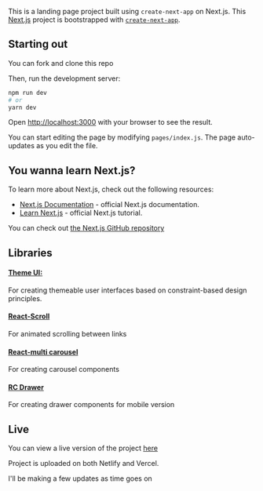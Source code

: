 This is a landing page project built using `create-next-app` on Next.js.
This [Next.js](https://nextjs.org/) project is bootstrapped with [`create-next-app`](https://github.com/zeit/next.js/tree/canary/packages/create-next-app).

## Starting out
You can fork and clone this repo

Then, run the development server:

```bash
npm run dev
# or
yarn dev
```

Open [http://localhost:3000](http://localhost:3000) with your browser to see the result.

You can start editing the page by modifying `pages/index.js`. The page auto-updates as you edit the file.

## You wanna learn Next.js?

To learn more about Next.js, check out the following resources:

- [Next.js Documentation](https://nextjs.org/docs) - official Next.js documentation.
- [Learn Next.js](https://nextjs.org/learn) - official Next.js tutorial.

You can check out [the Next.js GitHub repository](https://github.com/zeit/next.js/) 

## Libraries
#### [Theme UI:](https://theme-ui.com/)
For creating themeable user interfaces based on constraint-based design
 principles.
#### [React-Scroll](https://www.npmjs.com/package/react-scroll)
For animated scrolling between links 
#### [React-multi carousel](https://www.npmjs.com/package/react-multi-carousel)
For creating carousel components
#### [RC Drawer](https://www.npmjs.com/package/rc-drawer)
For creating drawer components for mobile version


## Live
You can view a live version of the project [here](https://betalandinginc.netlify.app)

Project is uploaded on both Netlify and Vercel.

I'll be making a few updates as time goes on

